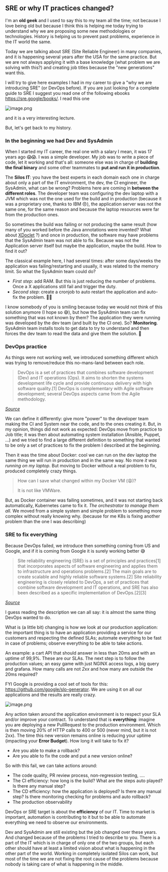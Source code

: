 ## SRE or why IT practices changed?

I'm an **old geek** and I used to say this to my team all the time; not because I love being old but because I think this is helping me today trying to understand why we are proposing some new methodologies or technologies. History is helping us to prevent past problems, experience in the IT world the same.

Today we are talking about SRE (Site Reliable Engineer) in many companies, and it is happening several years after the USA for the same practice. But we are not always applying it with a base knowledge (what problem we are solving with this?) and creating job titles because the "new generations" want this.

I will try to give here examples I had in my career to give a "why we are introducing SRE" (or DevOps before). If you are just looking for a complete guide to SRE I suggest you read one of the following ebooks https://sre.google/books/. I read this one 

![image.png](https://cdn.hashnode.com/res/hashnode/image/upload/v1640869218088/bkkoysyBX.png)

and it is a very interesting lecture.

But, let's get back to my history.

### In the beginning we had Dev and SysAdmin
When I started my IT career, the real one with a salary I mean, it was 17 years ago 😱😱. I was a simple developer. My job was to write a piece of code, let it working and that's all: someone else was in charge of **building the final binary** and some other teammates to **put and run it in production**.

The **Silos IT**: you have the best experts in each domain each one in charge about only a part of the IT environment, the dev, the CI engineer, the SysAdmin, what can be wrong?
Problems here are coming in **between the different roles**. The developer team was configuring the dev laptop with a JVM which was not the one used for the build and in production (because it was a proprietary one, thanks to IBM 😠), the application server was not the same one, for the same reason and because the laptop resources were far from the production ones.

So sometimes the build was failing or not producing the same result (how many of you worked before the Java annotations were invented? What about  [XDoclet](http://xdoclet.sourceforge.net/xdoclet/index.html) ?) and once in production, the software may have problems that the SysAdmin team was not able to fix. Because was not the Application server itself but maybe the application, maybe the build. How to find it out?

The classical example here, I had several times: after some days/weeks the application was failing/restarting and usually, it was related to the memory limit. So what the SysAdmin team could do? 
* *First step*: add RAM. But this is just reducing the number of problems. Once a X applications still fail and trigger the duty. 
* *Second step*: create a cronjob to auto restart the application and auto-fix the problem. 🤩😎

I know somebody of you is smiling because today we would not think of this solution anymore (I hope so 😅), but how the SysAdmin team can fix something that was not known by them? The application they were running was developed by the dev team (and built by the CI one).
So? **Monitoring**. SysAdmin team installs tools to get data to try to understand and then forces the dev team to read the data and give them the solution. 🤯

### DevOps practice
As things were not working well, we introduced something different which was trying to remove/reduce this no-mans-land between each role.

> DevOps is a set of practices that combines software development (Dev) and IT operations (Ops). It aims to shorten the systems development life cycle and provide continuous delivery with high software quality.[1] DevOps is complementary with Agile software development; several DevOps aspects came from the Agile methodology.

*[Source](https://en.wikipedia.org/wiki/DevOps)*

We can define it differently: give more "power" to the developer team making the CI and System near the code, and to the ones creating it.
But, in my opinion, things did not work as expected: DevOps move from practice to Job title; it was then about automating system installation (Ansible, Puppet, ...) and we tried to find a large different definition to something that wanted to be only a set of practices to fix the problem I described at the beginning.

Then it was the time about Docker: cool we can run on the dev laptop the same thing we will run in production and in the same way. No more *it was running on my laptop*. But moving to Docker without a real problem to fix, produced completely crazy things.

> How can I save what changed within my Docker VM (😩)? 
>
> It is not like VMWare.

But, as Docker container was failing sometimes, and it was not starting back automatically, Kubernetes came to fix it. *The orchestrator to manage them all.*
We moved from a simple system and simple problem to something more complex without really knowing why. (because for me K8s is fixing another problem than the one I was describing)

### SRE to fix everything
Because DevOps failed, we introduce then something coming from US and Google, and if it is coming from Google it is surely working better 😅

> Site reliability engineering (SRE) is a set of principles and practices[1] that incorporates aspects of software engineering and applies them to infrastructure and operations problems.[2] The main goals are to create scalable and highly reliable software systems.[2] Site reliability engineering is closely related to DevOps, a set of practices that combine software development and IT operations, and SRE has also been described as a specific implementation of DevOps.[2][3]

 *[Source](https://en.wikipedia.org/wiki/Site_reliability_engineering)*

I guess reading the description we can all say: it is almost the same thing DevOps wanted to do.

What is (a little bit) changing is how we look at our production application: the important thing is to have an application providing a service for our customers and respecting the defined SLAs; automate everything to be fast in case of problems; observe everything to be able to take actions.

An example: a cart API that should answer in less than 20ms and with an uptime of 99,9%. These are our SLAs. The next step is to follow the production values; an easy game with just NGINX access logs, a big query and grafana. How many calls are not *2xx* and how many are outside the 20ms required?

FYI Google is providing a cool set of tools for this: https://github.com/google/slo-generator. We are using it on all our applications and the results are really crazy.


![image.png](https://cdn.hashnode.com/res/hashnode/image/upload/v1640875439304/saFEbchup.png)

Any action taken around the application environment is to respect your SLA and/or improve your contract.
To understand that is **everything**: imagine you are deploying a new PullRequest to the production environment. Which is then moving 20% of HTTP calls to 400 or 500 (never mind, but it is not 2xx). The time this new version remains online is reducing your uptime (impacting your **Error Budget**). How long it will take to fix it?

- Are you able to make a rollback?
- Are you able to fix the code and put a new version online?

So with this fail, we can take actions around:
* The code quality, PR review process, non-regression testing, ....
* The CI efficiency: how long is the build? What are the steps auto played? Is there any manual step?
* The CD efficiency: how the application is deployed? Is there any manual step? Is there monitoring checking for problems and auto rollback?
* The production observability


DevOps or SRE target is about the **efficiency** of our IT. Time to market is important, automation is contributing to it but to be able to automate everything we need to observe our environments. 

Dev and SysAdmin are still existing but the job changed over these years. And changed because of the problems I tried to describe to you. There is a part of the IT which is in charge of only one of the two groups, but each other should have at least a limited vision about what is happening in the other part of the world.
Working in completely isolated Silos can work, but most of the time we are not fixing the root cause of the problems because nobody is taking care of what is happening in the middle. 






